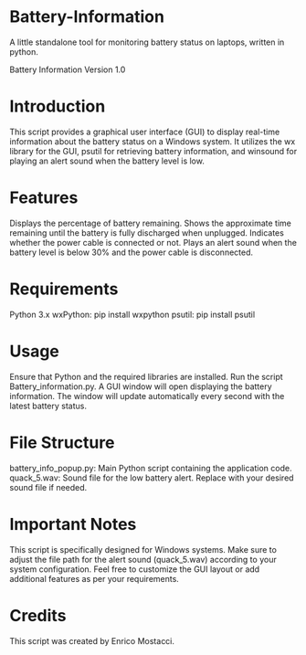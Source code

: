 # Battery-Information
A little standalone tool for monitoring battery status on laptops, written in python. 

Battery Information Version 1.0 

# Introduction
This script provides a graphical user interface (GUI) to display real-time information about the battery status on a Windows system. It utilizes the wx library for the GUI, psutil for retrieving battery information, and winsound for playing an alert sound when the battery level is low.

# Features
Displays the percentage of battery remaining.
Shows the approximate time remaining until the battery is fully discharged when unplugged.
Indicates whether the power cable is connected or not.
Plays an alert sound when the battery level is below 30% and the power cable is disconnected.

# Requirements
Python 3.x
wxPython: pip install wxpython
psutil: pip install psutil

# Usage
Ensure that Python and the required libraries are installed.
Run the script Battery_information.py.
A GUI window will open displaying the battery information.
The window will update automatically every second with the latest battery status.

# File Structure
battery_info_popup.py: Main Python script containing the application code.
quack_5.wav: Sound file for the low battery alert. Replace with your desired sound file if needed.

# Important Notes
This script is specifically designed for Windows systems.
Make sure to adjust the file path for the alert sound (quack_5.wav) according to your system configuration.
Feel free to customize the GUI layout or add additional features as per your requirements.

# Credits
This script was created by Enrico Mostacci.
